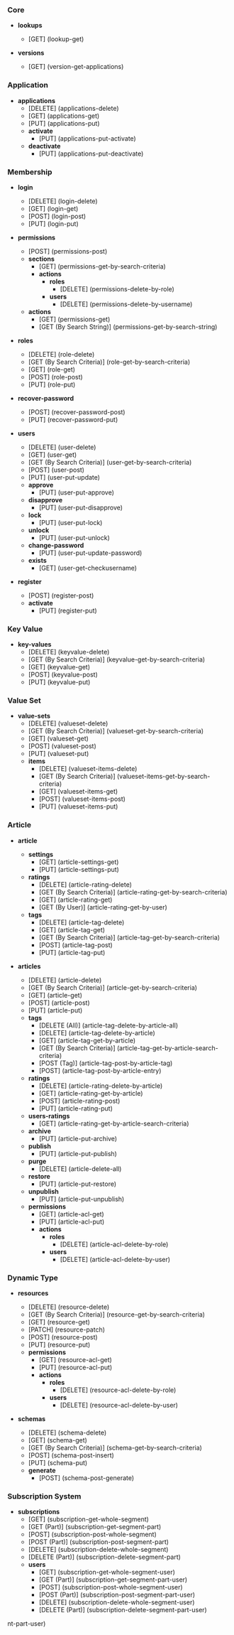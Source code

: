 
### Core

* **lookups**
  * [GET] (lookup-get)

* **versions**
  * [GET] (version-get-applications)



### Application

* **applications**
  * [DELETE] (applications-delete)
  * [GET] (applications-get)
  * [PUT] (applications-put)
  * **activate**
    * [PUT] (applications-put-activate)
  * **deactivate**
    * [PUT] (applications-put-deactivate)



### Membership

* **login**
  * [DELETE] (login-delete)
  * [GET] (login-get)
  * [POST] (login-post)
  * [PUT] (login-put)

* **permissions**
  * [POST] (permissions-post)
  * **sections**
    * [GET] (permissions-get-by-search-criteria)
    * **actions**
      * **roles**
	    * [DELETE] (permissions-delete-by-role)
      * **users**
	    * [DELETE] (permissions-delete-by-username)
  * **actions**
    * [GET] (permissions-get)
    * [GET (By Search String)] (permissions-get-by-search-string)

* **roles**
  * [DELETE] (role-delete)
  * [GET (By Search Criteria)] (role-get-by-search-criteria)
  * [GET] (role-get)
  * [POST] (role-post)
  * [PUT] (role-put)

* **recover-password**
  * [POST] (recover-password-post)
  * [PUT] (recover-password-put)

* **users**
  * [DELETE] (user-delete)
  * [GET] (user-get)
  * [GET (By Search Criteria)] (user-get-by-search-criteria)
  * [POST] (user-post)
  * [PUT] (user-put-update)
  * **approve**
    * [PUT] (user-put-approve)
  * **disapprove**
    * [PUT] (user-put-disapprove)
  * **lock**
    * [PUT] (user-put-lock)
  * **unlock**
    * [PUT] (user-put-unlock)
  * **change-password**
    * [PUT] (user-put-update-password)
  * **exists**
    * [GET] (user-get-checkusername)

* **register**
  * [POST] (register-post)
  * **activate**
    * [PUT] (register-put)



### Key Value

* **key-values**
  * [DELETE] (keyvalue-delete)
  * [GET (By Search Criteria)] (keyvalue-get-by-search-criteria)
  * [GET] (keyvalue-get)
  * [POST] (keyvalue-post)
  * [PUT] (keyvalue-put)



### Value Set

* **value-sets**
  * [DELETE] (valueset-delete)
  * [GET (By Search Criteria)] (valueset-get-by-search-criteria)
  * [GET] (valueset-get)
  * [POST] (valueset-post)
  * [PUT] (valueset-put)
  * **items**
    * [DELETE] (valueset-items-delete)
    * [GET (By Search Criteria)] (valueset-items-get-by-search-criteria)
    * [GET] (valueset-items-get)
    * [POST] (valueset-items-post)
    * [PUT] (valueset-items-put)



### Article

* **article**
  * **settings**
    * [GET] (article-settings-get)
    * [PUT] (article-settings-put)
  * **ratings**
    * [DELETE] (article-rating-delete)
    * [GET (By Search Criteria)] (article-rating-get-by-search-criteria)
    * [GET] (article-rating-get)
    * [GET (By User)] (article-rating-get-by-user)
  * **tags**
    * [DELETE] (article-tag-delete)
    * [GET] (article-tag-get)
    * [GET (By Search Criteria)] (article-tag-get-by-search-criteria)
    * [POST] (article-tag-post)
    * [PUT] (article-tag-put)

* **articles**
  * [DELETE] (article-delete)
  * [GET (By Search Criteria)] (article-get-by-search-criteria)
  * [GET] (article-get)
  * [POST] (article-post)
  * [PUT] (article-put)
  * **tags**
    * [DELETE (All)] (article-tag-delete-by-article-all)
    * [DELETE] (article-tag-delete-by-article)
    * [GET] (article-tag-get-by-article)
    * [GET (By Search Criteria)] (article-tag-get-by-article-search-criteria)
    * [POST (Tag)] (article-tag-post-by-article-tag)
    * [POST] (article-tag-post-by-article-entry)
  * **ratings**
    * [DELETE] (article-rating-delete-by-article)
    * [GET] (article-rating-get-by-article)
    * [POST] (article-rating-post)
    * [PUT] (article-rating-put)
  * **users-ratings**
    * [GET] (article-rating-get-by-article-search-criteria)
  * **archive**
    * [PUT] (article-put-archive)
  * **publish**
    * [PUT] (article-put-publish)
  * **purge**
    * [DELETE] (article-delete-all)
  * **restore**
    * [PUT] (article-put-restore)
  * **unpublish**
    * [PUT] (article-put-unpublish)
  * **permissions**
    * [GET] (article-acl-get)
    * [PUT] (article-acl-put)
    * **actions**
      * **roles**
	    * [DELETE] (article-acl-delete-by-role)
      * **users**
	    * [DELETE] (article-acl-delete-by-user)



### Dynamic Type

* **resources**
  * [DELETE] (resource-delete)
  * [GET (By Search Criteria)] (resource-get-by-search-criteria)
  * [GET] (resource-get)
  * [PATCH] (resource-patch)
  * [POST] (resource-post)
  * [PUT] (resource-put)
  * **permissions**
    * [GET] (resource-acl-get)
    * [PUT] (resource-acl-put)
    * **actions**
      * **roles**
	    * [DELETE] (resource-acl-delete-by-role)
      * **users**
	    * [DELETE] (resource-acl-delete-by-user)

* **schemas**
  * [DELETE] (schema-delete)
  * [GET] (schema-get)
  * [GET (By Search Criteria)] (schema-get-by-search-criteria)
  * [POST] (schema-post-insert)
  * [PUT] (schema-put)
  * **generate**
    * [POST] (schema-post-generate)



### Subscription System

* **subscriptions**
  * [GET] (subscription-get-whole-segment)
  * [GET (Part)] (subscription-get-segment-part)
  * [POST] (subscription-post-whole-segment)
  * [POST (Part)] (subscription-post-segment-part)
  * [DELETE] (subscription-delete-whole-segment)
  * [DELETE (Part)] (subscription-delete-segment-part)
  * **users**
    * [GET] (subscription-get-whole-segment-user)
    * [GET (Part)] (subscription-get-segment-part-user)
    * [POST] (subscription-post-whole-segment-user)
    * [POST (Part)] (subscription-post-segment-part-user)
    * [DELETE] (subscription-delete-whole-segment-user)
    * [DELETE (Part)] (subscription-delete-segment-part-user)


nt-part-user)


